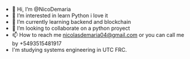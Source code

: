 - 👋 Hi, I’m @NicoDemaria
- 👀 I’m interested in learn Python i love it
- 🌱 I’m currently learning backend and blockchain
- 💞️ I’m looking to collaborate on a python proyect
- 📫 How to reach me nicolasdemaria04@gmail.com  or you can call me by +5493515481917
- I'm studying systems engineering in UTC FRC.  


<!---
NicoDemaria/NicoDemaria is a ✨ special ✨ repository because its `README.md` (this file) appears on your GitHub profile.
You can click the Preview link to take a look at your changes.
--->
